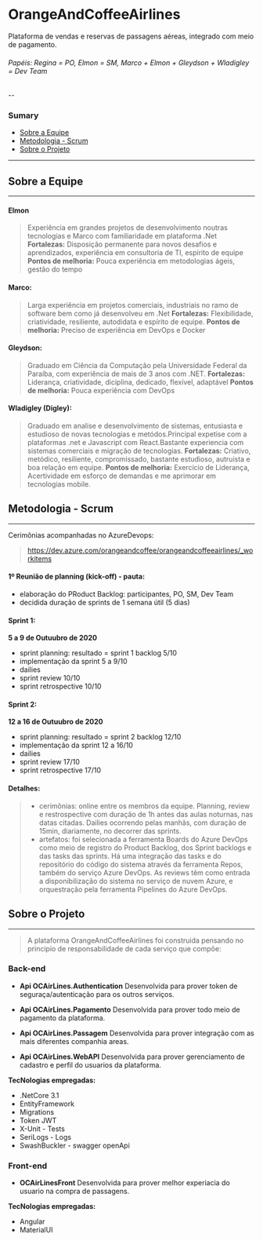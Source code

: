 OrangeAndCoffeeAirlines
=======================
Plataforma de vendas e reservas de passagens aéreas, integrado com meio de pagamento.

 ###### Papéis: Regina = PO, Elmon = SM, Marco + Elmon + Gleydson + Wladigley = Dev Team
--
### Sumary
* [Sobre a Equipe](OCAirlines/README.md)
* [Metodologia - Scrum](OCAirlines/README.md)
* [Sobre o Projeto](OCAirlines/README.md)
---




## Sobre a Equipe
---
#### Elmon
>Experiência em grandes projetos de desenvolvimento noutras tecnologias e Marco com familiaridade em plataforma .Net
>**Fortalezas:** Disposição permanente para novos desafios e aprendizados, experiência em consultoria de TI, espírito de equipe
>**Pontos de melhoria:** Pouca experiência em metodologias ágeis, gestão do tempo

#### Marco:
>Larga experiência em projetos comerciais, industriais no ramo de software bem como já desenvolveu em .Net
>**Fortalezas:** Flexibilidade, criatividade, resiliente, autodidata e espírito de equipe.
>**Pontos de melhoria:** Preciso de experiência em DevOps e Docker

#### Gleydson:
>Graduado em Ciência da Computação pela Universidade Federal da Paraíba, com experiência de mais de 3 anos com .NET.
>**Fortalezas:** Liderança, criatividade, diciplina, dedicado, flexível, adaptável
>**Pontos de melhoria:** Pouca experiência com DevOps

#### Wladigley (Digley):
>Graduado em analise e desenvolvimento de sistemas, entusiasta e estudioso de novas tecnologias e metódos.Principal expetise com a plataformas .net e Javascript com React.Bastante experiencia com sistemas comerciais e migração de tecnologias.
>**Fortalezas:** Criativo, metódico, resiliente, compromissado, bastante estudioso, autruista e boa relação em equipe.
>**Pontos de melhoria:** Exercicio de Liderança, Acertividade em esforço de demandas e me aprimorar em tecnologias mobile.

## Metodologia - Scrum
---
Cerimônias acompanhadas no AzureDevops:
>https://dev.azure.com/orangeandcoffee/orangeandcoffeeairlines/_workitems

#### 1º Reunião de planning (kick-off) - pauta:
  - elaboração do PRoduct Backlog: participantes, PO, SM, Dev Team
  - decidida duração de sprints de 1 semana útil (5 dias)

#### Sprint 1: 
**5 a 9 de Outuubro de 2020**
  - sprint planning: resultado = sprint 1 backlog 5/10
  - implementação da sprint 5 a 9/10
  - dailies
  - sprint review 10/10
  - sprint retrospective 10/10

#### Sprint 2:
**12 a 16 de Outuubro de 2020**
  - sprint planning: resultado = sprint 2 backlog 12/10
  - implementação da sprint 12 a 16/10
  - dailies
  - sprint review 17/10
  - sprint retrospective 17/10


#### Detalhes:
>  - cerimônias: online entre os membros da equipe. Planning, review e restrospective com duração de 1h antes das aulas noturnas, nas datas citadas. Dailies ocorrendo pelas manhãs, com duração de 15min, diariamente, no decorrer das sprints.
>  - artefatos: foi selecionada a ferramenta Boards do Azure DevOps como meio de registro do Product Backlog, dos Sprint backlogs e das tasks das sprints. Há uma integração das tasks e do repositório do código do sistema através da ferramenta Repos, também do serviço Azure DevOps. As reviews têm como entrada a disponibilização do sistema no serviço de nuvem Azure, e orquestração pela ferramenta Pipelines do Azure DevOps.
>
## Sobre o Projeto
---
>A plataforma OrangeAndCoffeeAirlines foi construida pensando no principio de responsabilidade de cada serviço que compõe:

### Back-end
  * **Api OCAirLines.Authentication**
    Desenvolvida para prover token de seguraça/autenticação para os outros serviços. 
    
  * **Api OCAirLines.Pagamento**
    Desenvolvida para prover todo meio de pagamento da plataforma.
    
  * **Api OCAirLines.Passagem**
    Desenvolvida para prover integração com as mais diferentes companhia areas.
    
  * **Api OCAirLines.WebAPI**
    Desenvolvida para prover gerenciamento de cadastro e perfil do usuarios da plataforma.
    
**TecNologias empregadas:**
* .NetCore 3.1
* EntityFramework
* Migrations
* Token JWT
* X-Unit - Tests
* SeriLogs - Logs
* SwashBuckler - swagger openApi

### Front-end
  * **OCAirLinesFront**
    Desenvolvida para prover melhor experiacia do usuario na compra de passagens. 
  
**TecNologias empregadas:**
* Angular
* MaterialUI
